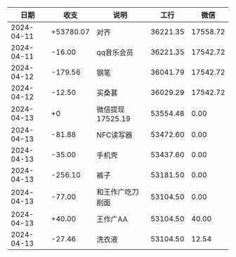 
|日期|收支|说明|工行|微信|
|---|----|---|---|----|
| 2024-04-11 |+53780.07   |   对齐   |36221.35|17558.72|
| 2024-04-11 | -16.00 | qq音乐会员 | 36221.35 | 17542.72 |
|2024-04-12|-179.56|钢笔|36041.79|17542.72|
| 2024-04-12 | -12.50 | 买桑葚 | 36029.29 |17542.72 |
| 2024-04-13 | +0 | 微信提现17525.19 | 53554.48 | 0.00 |
|2024-04-13|-81.88|NFC读写器|53472.60|0.00|
|2024-04-13|-35.00|手机壳|53437.60|0.00|
|2024-04-13|-256.10|裤子|53181.50|0.00|
|2024-04-13|-77.00|和王作广吃刀削面|53104.50|0.00|
|2024-04-13|+40.00|王作广AA|53104.50|40.00|
|2024-04-13|-27.46|洗衣液|53104.50|12.54|
